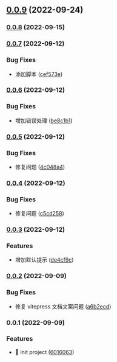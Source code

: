 ## [0.0.9](https://github.com/Binbiubiubiu/create-whiskey/compare/v0.0.8...v0.0.9) (2022-09-24)

### [0.0.8](https://github.com/Binbiubiubiu/create-whiskey/compare/v0.0.7...v0.0.8) (2022-09-15)

### [0.0.7](https://github.com/Binbiubiubiu/create-whiskey/compare/v0.0.6...v0.0.7) (2022-09-12)

### Bug Fixes

- 添加脚本 ([cef573e](https://github.com/Binbiubiubiu/create-whiskey/commit/cef573e5780369cd2d7a0c5187276fbff54c7f29))

### [0.0.6](https://github.com/Binbiubiubiu/create-whiskey/compare/v0.0.5...v0.0.6) (2022-09-12)

### Bug Fixes

- 增加错误处理 ([be8c1b1](https://github.com/Binbiubiubiu/create-whiskey/commit/be8c1b1db7df3f2dcb29cb11714ddffa73ba2127))

### [0.0.5](https://github.com/Binbiubiubiu/create-whiskey/compare/v0.0.4...v0.0.5) (2022-09-12)

### Bug Fixes

- 修复问题 ([4c048a4](https://github.com/Binbiubiubiu/create-whiskey/commit/4c048a4bf56a6cc6856a5366d97a2c6e1e1901a6))

### [0.0.4](https://github.com/Binbiubiubiu/create-whiskey/compare/v0.0.3...v0.0.4) (2022-09-12)

### Bug Fixes

- 修复问题 ([c5cd258](https://github.com/Binbiubiubiu/create-whiskey/commit/c5cd2588233aa137280ac96472c84c1216e25780))

### [0.0.3](https://github.com/Binbiubiubiu/create-whiskey/compare/v0.0.2...v0.0.3) (2022-09-12)

### Features

- 增加默认提示 ([de4cf9c](https://github.com/Binbiubiubiu/create-whiskey/commit/de4cf9c7b62ff368b18e6ac51702986a9fd9d5d2))

### [0.0.2](https://github.com/Binbiubiubiu/create-whiskey/compare/v0.0.1...v0.0.2) (2022-09-09)

### Bug Fixes

- 修复 vitepress 文档文案问题 ([a6b2ecd](https://github.com/Binbiubiubiu/create-whiskey/commit/a6b2ecdb78c3826404587055a3d90bc621fd5360))

### 0.0.1 (2022-09-09)

### Features

- :tada: init project ([6016063](https://github.com/Binbiubiubiu/create-whiskey/commit/60160637becbb7d26e228569f32b5cd1bf301246))
